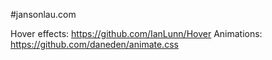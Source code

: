 #jansonlau.com

Hover effects: https://github.com/IanLunn/Hover
Animations: https://github.com/daneden/animate.css